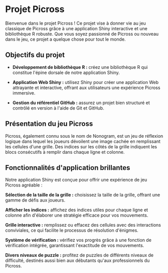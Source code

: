 # Projet Picross
Bienvenue dans le projet Picross ! Ce projet vise à donner vie au jeu classique de Picross grâce à une application 
Shiny interactive et une bibliothèque R robuste. Que vous soyez passionné de Picross ou nouveau dans le jeu, ce projet
a quelque chose pour tout le monde.

## Objectifs du projet
   - **Développement de bibliothèque R :** créez une bibliothèque R qui constitue l'épine dorsale de notre application Shiny.

   - **Application Web Shiny :** utilisez Shiny pour créer une application Web attrayante et interactive, offrant aux utilisateurs 
     une expérience Picross immersive.

   - **Gestion du référentiel GitHub :** assurez un projet bien structuré et contrôlé en version à l'aide de Git et GitHub.

## Présentation du jeu Picross
Picross, également connu sous le nom de Nonogram, est un jeu de réflexion logique dans lequel les joueurs dévoilent une image 
cachée en remplissant les cellules d'une grille. Des indices sur les côtés de la grille indiquent les blocs consécutifs à remplir 
dans chaque ligne et colonne.

## Fonctionnalités d'application brillantes
Notre application Shiny est conçue pour offrir une expérience de jeu Picross agréable :

**Sélection de la taille de la grille :** choisissez la taille de la grille, offrant une gamme de défis aux joueurs.

**Afficher les indices :** affichez des indices utiles pour chaque ligne et colonne afin d'élaborer une stratégie efficace pour vos mouvements.

**Grille interactive :** remplissez ou effacez des cellules avec des interactions conviviales, ce qui facilite le processus de résolution d'énigmes.

**Système de vérification :** vérifiez vos progrès grâce à une fonction de vérification intégrée, garantissant l'exactitude de vos mouvements.

**Divers niveaux de puzzle :** profitez de puzzles de différents niveaux de difficulté, destinés aussi bien aux débutants qu'aux professionnels du Picross.


